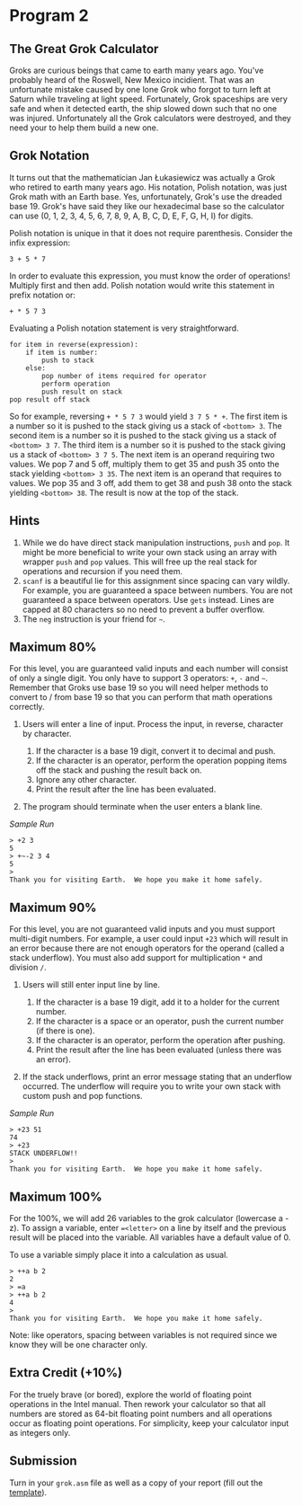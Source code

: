 # Program 2

## The Great Grok Calculator

Groks are curious beings that came to earth many years ago.  You've probably heard of the Roswell, New Mexico incidient.  That was an unfortunate mistake caused by one lone Grok who forgot to turn left at Saturn while traveling at light speed.  Fortunately, Grok spaceships are very safe and when it detected earth, the ship slowed down such that no one was injured.  Unfortunately all the Grok calculators were destroyed, and they need your to help them build a new one.

## Grok Notation

It turns out that the mathematician Jan Łukasiewicz was actually a Grok who retired to earth many years ago.  His notation, Polish notation, was just Grok math with an Earth base.  Yes, unfortunately, Grok's use the dreaded base 19.  Grok's have said they like our hexadecimal base so the calculator can use (0, 1, 2, 3, 4, 5, 6, 7, 8, 9, A, B, C, D, E, F, G, H, I) for digits.

Polish notation is unique in that it does not require parenthesis. Consider the infix expression:

```
3 + 5 * 7
```

In order to evaluate this expression, you must know the order of operations!  Multiply first and then add.  Polish notation would write this statement in prefix notation or:

```
+ * 5 7 3
```

Evaluating a Polish notation statement is very straightforward.

```
for item in reverse(expression):
    if item is number:
        push to stack
    else:
        pop number of items required for operator
        perform operation
        push result on stack
pop result off stack
```

So for example, reversing `+ * 5 7 3` would yield `3 7 5 * +`. The first item is a number so it is pushed to the stack giving us a stack of `<bottom> 3`.  The second item is a number so it is pushed to the stack giving us a stack of `<bottom> 3 7`.  The third item is a number so it is pushed to the stack giving us a stack of `<bottom> 3 7 5`.  The next item is an operand requiring two values.  We pop 7 and 5 off, multiply them to get 35 and push 35 onto the stack yielding `<bottom> 3 35`.  The next item is an operand that requires to values.  We pop 35 and 3 off, add them to get 38 and push 38 onto the stack yielding `<bottom> 38`.  The result is now at the top of the stack.

## Hints

1. While we do have direct stack manipulation instructions, `push` and `pop`.  It might be more beneficial to write your own stack using an array with wrapper `push` and `pop` values.  This will free up the real stack for operations and recursion if you need them.
1. `scanf` is a beautiful lie for this assignment since spacing can vary wildly.  For example, you are guaranteed a space between numbers.  You are not guaranteed a space between operators.  Use `gets` instead.  Lines are capped at 80 characters so no need to prevent a buffer overflow.
1. The `neg` instruction is your friend for `~`.

## Maximum 80%

For this level, you are guaranteed valid inputs and each number will consist of only a single digit.  You only have to support 3 operators: `+`, `-` and `~`.  Remember that Groks use base 19 so you will need helper methods to convert to / from base 19 so that you can perform that math operations correctly.

1. Users will enter a line of input.  Process the input, in reverse, character by character.

    1. If the character is a base 19 digit, convert it to decimal and push.
    1. If the character is an operator, perform the operation popping items off the stack and pushing the result back on.
    1. Ignore any other character.
    1. Print the result after the line has been evaluated.

1. The program should terminate when the user enters a blank line.

_Sample Run_
```
> +2 3
5
> +~-2 3 4
5
>
Thank you for visiting Earth.  We hope you make it home safely.
```

## Maximum 90%

For this level, you are not guaranteed valid inputs and you must support multi-digit numbers. For example, a user could input `+23` which will result in an error because there are not enough operators for the operand (called a stack underflow).  You must also add support for multiplication `*` and division `/`.

1. Users will still enter input line by line.

    1. If the character is a base 19 digit, add it to a holder for the current number.
    1. If the character is a space or an operator, push the current number (if there is one).
    1. If the character is an operator, perform the operation after pushing.
    1. Print the result after the line has been evaluated (unless there was an error).

1. If the stack underflows, print an error message stating that an underflow occurred.  The underflow will require you to write your own stack with custom push and pop functions.

_Sample Run_
```
> +23 51
74
> +23
STACK UNDERFLOW!!
>
Thank you for visiting Earth.  We hope you make it home safely.
```

## Maximum 100%

For the 100%, we will add 26 variables to the grok calculator (lowercase a - z).  To assign a variable, enter `=<letter>` on a line by itself and the previous result will be placed into the variable.  All variables have a default value of 0.

To use a variable simply place it into a calculation as usual.

```
> ++a b 2
2
> =a
> ++a b 2
4
>
Thank you for visiting Earth.  We hope you make it home safely.
```

Note: like operators, spacing between variables is not required since we know they will be one character only.

## Extra Credit (+10%)

For the truely brave (or bored), explore the world of floating point operations in the Intel manual.  Then rework your calculator so that all numbers are stored as 64-bit floating point numbers and all operations occur as floating point operations.  For simplicity, keep your calculator input as integers only.

## Submission

Turn in your `grok.asm` file as well as a copy of your report (fill out the [template](report.md)).
